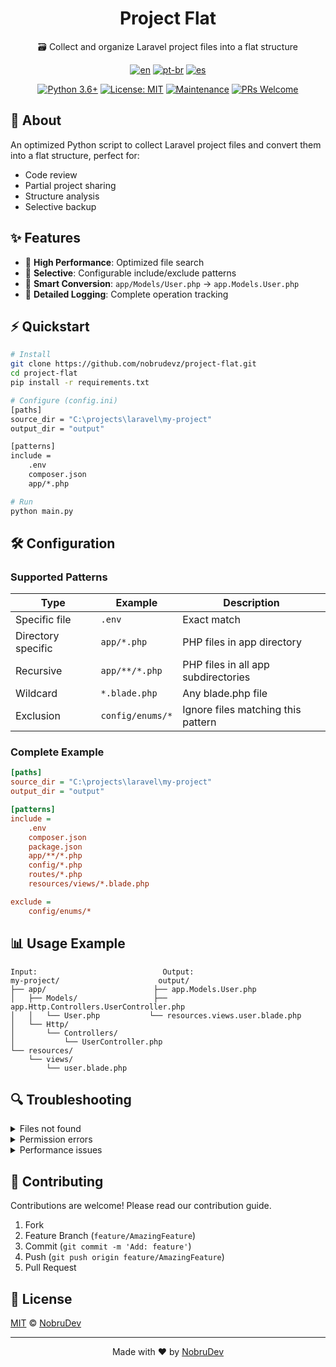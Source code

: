 <!-- markdownlint-disable MD033 -->
<!-- markdownlint-disable MD041 -->
<div align="center">

# Project Flat

🗃️ Collect and organize Laravel project files into a flat structure

[![en](https://img.shields.io/badge/lang-en-red.svg)](./README.md)
[![pt-br](https://img.shields.io/badge/lang-pt--br-green.svg)](./README.pt-br.md)
[![es](https://img.shields.io/badge/lang-es-yellow.svg)](./README.es.md)

[![Python 3.6+](https://img.shields.io/badge/python-3.6+-blue.svg)](https://www.python.org/downloads/)
[![License: MIT](https://img.shields.io/badge/License-MIT-yellow.svg)](https://opensource.org/licenses/MIT)
[![Maintenance](https://img.shields.io/badge/Maintained%3F-yes-green.svg)](https://github.com/nobrudevz/project-flat/graphs/commit-activity)
[![PRs Welcome](https://img.shields.io/badge/PRs-welcome-brightgreen.svg?style=flat-square)](http://makeapullrequest.com)

</div>

## 📖 About

An optimized Python script to collect Laravel project files and convert them into a flat structure, perfect for:

- Code review
- Partial project sharing
- Structure analysis
- Selective backup

## ✨ Features

- 🚀 **High Performance**: Optimized file search
- 🎯 **Selective**: Configurable include/exclude patterns
- 🔄 **Smart Conversion**: `app/Models/User.php` → `app.Models.User.php`
- 📝 **Detailed Logging**: Complete operation tracking

## ⚡ Quickstart

```bash
# Install
git clone https://github.com/nobrudevz/project-flat.git
cd project-flat
pip install -r requirements.txt

# Configure (config.ini)
[paths]
source_dir = "C:\projects\laravel\my-project"
output_dir = "output"

[patterns]
include =
    .env
    composer.json
    app/*.php

# Run
python main.py
```

## 🛠️ Configuration

### Supported Patterns

| Type | Example | Description |
|------|---------|-------------|
| Specific file | `.env` | Exact match |
| Directory specific | `app/*.php` | PHP files in app directory |
| Recursive | `app/**/*.php` | PHP files in all app subdirectories |
| Wildcard | `*.blade.php` | Any blade.php file |
| Exclusion | `config/enums/*` | Ignore files matching this pattern |

### Complete Example

```ini
[paths]
source_dir = "C:\projects\laravel\my-project"
output_dir = "output"

[patterns]
include =
    .env
    composer.json
    package.json
    app/**/*.php
    config/*.php
    routes/*.php
    resources/views/*.blade.php

exclude =
    config/enums/*
```

## 📊 Usage Example

```text
Input:                            Output:
my-project/                      output/
├── app/                        ├── app.Models.User.php
│   ├── Models/                 ├── app.Http.Controllers.UserController.php
│   │   └── User.php           └── resources.views.user.blade.php
│   └── Http/
│       └── Controllers/
│           └── UserController.php
└── resources/
    └── views/
        └── user.blade.php
```

## 🔍 Troubleshooting

<details>
<summary>Files not found</summary>

- Check patterns in `config.ini`
- Confirm directory paths
- Check logs for details

</details>

<details>
<summary>Permission errors</summary>

- Check source directory permissions
- Confirm output directory access
- Run with proper privileges

</details>

<details>
<summary>Performance issues</summary>

- Use specific patterns
- Avoid unnecessary recursion
- Limit search depth

</details>

## 👥 Contributing

Contributions are welcome! Please read our contribution guide.

1. Fork
2. Feature Branch (`feature/AmazingFeature`)
3. Commit (`git commit -m 'Add: feature'`)
4. Push (`git push origin feature/AmazingFeature`)
5. Pull Request

## 📄 License

[MIT](LICENSE) © [NobruDev](https://github.com/nobrudevz)

---

<div align="center">
Made with ❤️ by <a href="https://github.com/nobrudevz">NobruDev</a>
</div>
